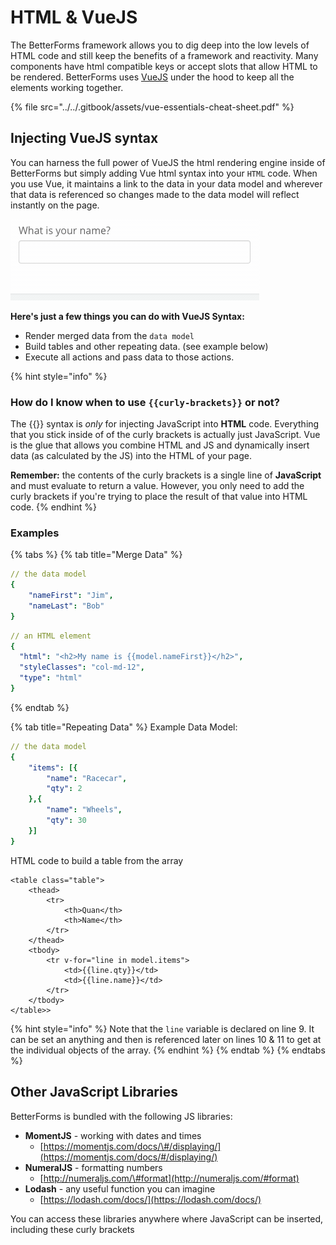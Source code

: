 # HTML & VueJS

The BetterForms framework allows you to dig deep into the low levels of HTML code and still keep the benefits of a framework and reactivity. Many components have html compatible keys or accept slots that allow HTML to be rendered. BetterForms uses [VueJS](https://vuejs.org/) under the hood to keep all the elements working together. 

{% file src="../../.gitbook/assets/vue-essentials-cheat-sheet.pdf" %}

## Injecting VueJS syntax

You can harness the full power of VueJS the html rendering engine inside of BetterForms but simply adding Vue html syntax into your `HTML` code. When you use Vue, it maintains a link to the data in your data model and wherever that data is referenced so changes made to the data model will reflect instantly on the page.

![This combination of an input field and HTML is made possible with VueJS](../../.gitbook/assets/2019-07-15-15.47.39.gif)

**Here's just a few things you can do with VueJS Syntax:**

* Render merged data from the `data model` 
* Build tables and other repeating data. \(see example below\)
* Execute all actions and pass data to those actions.

{% hint style="info" %}
### How do I know when to use `{{curly-brackets}}` or not?

The {{}} syntax is _only_ for injecting JavaScript into **HTML** code. Everything that you stick inside of of the curly brackets is actually just JavaScript. Vue is the glue that allows you combine HTML and JS and dynamically insert data \(as calculated by the JS\) into the HTML of your page.

**Remember:** the contents of the curly brackets is a single line of **JavaScript** and must evaluate to return a value. However, you only need to add the curly brackets if you're trying to place the result of that value into HTML code.
{% endhint %}

### Examples

{% tabs %}
{% tab title="Merge Data" %}
```yaml
// the data model
{
    "nameFirst": "Jim",
    "nameLast": "Bob"
}
```

```yaml
// an HTML element
{
  "html": "<h2>My name is {{model.nameFirst}}</h2>",
  "styleClasses": "col-md-12",
  "type": "html"
}
```
{% endtab %}

{% tab title="Repeating Data" %}
Example Data Model:

```yaml
// the data model
{
    "items": [{
        "name": "Racecar",
        "qty": 2
    },{
        "name": "Wheels",
        "qty": 30
    }]
}
```

HTML code to build a table from the array

```markup
<table class="table">
    <thead>
        <tr>
            <th>Quan</th>
            <th>Name</th>
        </tr>
    </thead>
    <tbody>
        <tr v-for="line in model.items"> 
            <td>{{line.qty}}</td> 
            <td>{{line.name}}</td> 
        </tr>
    </tbody>
</table>>
```

{% hint style="info" %}
Note that the `line` variable is declared on line 9. It can be set an anything and then is referenced later on lines 10 & 11 to get at the individual objects of the array.
{% endhint %}
{% endtab %}
{% endtabs %}

## Other JavaScript Libraries

BetterForms is bundled with the following JS libraries:

* **MomentJS** - working with dates and times
  * [https://momentjs.com/docs/\#/displaying/](https://momentjs.com/docs/#/displaying/)
* **NumeralJS** - formatting numbers
  * [http://numeraljs.com/\#format](http://numeraljs.com/#format)
* **Lodash** - any useful function you can imagine
  * [https://lodash.com/docs/](https://lodash.com/docs/)

You can access these libraries anywhere where JavaScript can be inserted, including these curly brackets

